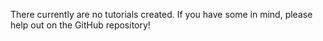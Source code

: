 There currently are no tutorials created. If you have some in mind, please help out on the GitHub repository!